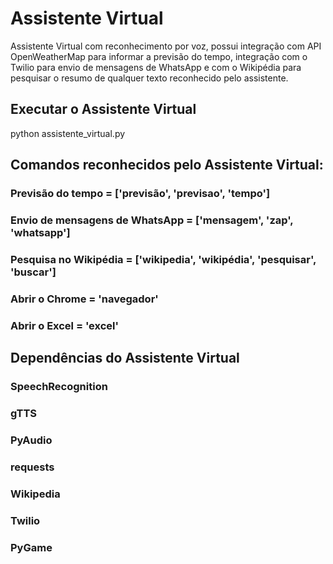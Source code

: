 # Assistente Virtual
Assistente Virtual com reconhecimento por voz, possui integração com API OpenWeatherMap para informar a previsão do tempo, integração com o Twilio para envio de mensagens de WhatsApp e com o Wikipédia para pesquisar o resumo de qualquer texto reconhecido pelo assistente. 

## Executar o Assistente Virtual
python assistente_virtual.py

## Comandos reconhecidos pelo Assistente Virtual:
### Previsão do tempo = ['previsão', 'previsao', 'tempo']
### Envio de mensagens de WhatsApp = ['mensagem', 'zap', 'whatsapp']
### Pesquisa no Wikipédia = ['wikipedia', 'wikipédia', 'pesquisar', 'buscar']
### Abrir o Chrome = 'navegador'
### Abrir o Excel = 'excel'

## Dependências do Assistente Virtual
### SpeechRecognition
### gTTS
### PyAudio
### requests
### Wikipedia
### Twilio
### PyGame
